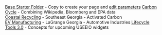 [Base Starter Folder](base/) - Copy to create your page and [edit parameters](../localsite/#parameters) 
[Carbon Cycle](carbon/) - Combining Wikipedia, Bloomberg and EPA data  
[Coastal Recycling](coastal/) - Southeast Georgia - Activated Carbon  
[EV Manufacturing](ev/) - LaGrange Georgia - Automotive Industries 
[Lifecycle Tools 3.0](smm/) - Concepts for upcoming USEEIO widgets
